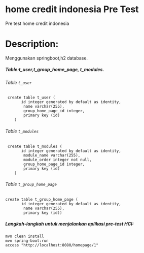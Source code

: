 # home credit indonesia Pre Test
Pre test home credit indonesia

# Description:

Menggunakan springboot,h2 database.


##### Table:t_user,t_group_home_page, t_modules.

###### Table `t_user`
~~~~
 create table t_user (
       id integer generated by default as identity,
        name varchar(255),
        group_home_page_id integer,
        primary key (id)
    )

~~~~
###### Table `t_modules`
~~~~
 create table t_modules (
       id integer generated by default as identity,
        module_name varchar(255),
        module_order integer not null,
        group_home_page_id integer,
        primary key (id)
    )
~~~~ 
###### Table `t_group_home_page`
~~~~
create table t_group_home_page (
       id integer generated by default as identity,
        name varchar(255),
        primary key (id))
~~~~
##### Langkah-langkah untuk menjalankan aplikasi pre-test HCI:
~~~~
mvn clean install
mvn spring-boot:run
access "http://localhost:8080/homepage/1"
~~~~


